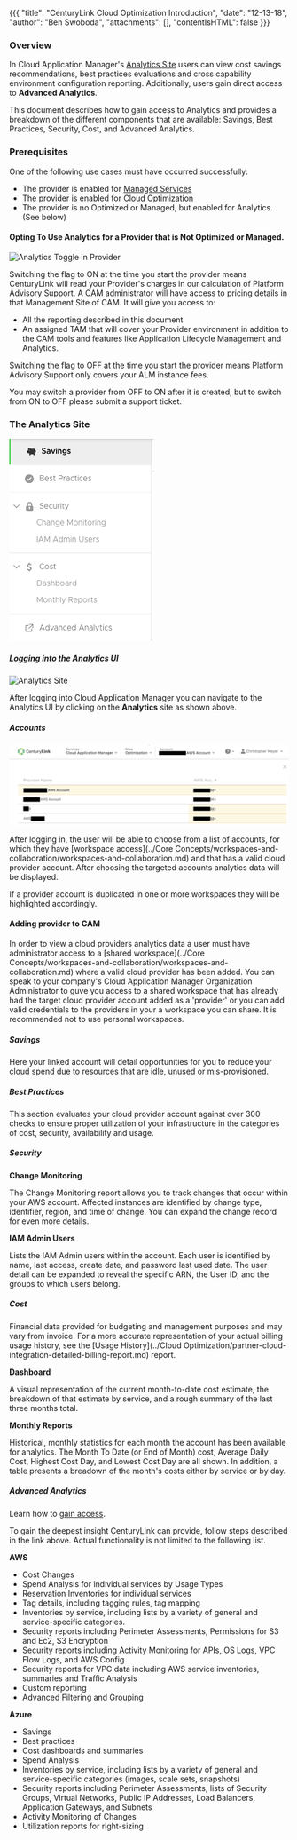 {{{
  "title": "CenturyLink Cloud Optimization Introduction",
  "date": "12-13-18",
  "author": "Ben Swoboda",
  "attachments": [],
  "contentIsHTML": false
}}}

### Overview
In Cloud Application Manager's [Analytics Site](https://analytics.cam.ctl.io) users can view cost savings recommendations, best practices evaluations and cross capability environment configuration reporting. Additionally, users gain direct access to **Advanced Analytics**.

This document describes how to gain access to Analytics and provides a breakdown of the different components that are available: Savings, Best Practices, Security, Cost, and Advanced Analytics.

### Prerequisites
One of the following use cases must have occurred successfully:
* The provider is enabled for [Managed Services](https://www.ctl.io/knowledge-base/cloud-application-manager/managed-services/#1)
* The provider is enabled for [Cloud Optimization](https://www.ctl.io/cloud-application-manager/cloud-optimization)
* The provider is no Optimized or Managed, but enabled for Analytics. (See below)

#### Opting To Use Analytics for a Provider that is Not Optimized or Managed.

![Analytics Toggle in Provider](../../images/CAM_COA_Analytics_Provider_Toggle.png)

Switching the flag to ON at the time you start the provider means CenturyLink will read your Provider's charges in our calculation of Platform Advisory Support. A CAM administrator will have access to pricing details in that Management Site of CAM.  It will give you access to:

* All the reporting described in this document
* An assigned TAM that will cover your Provider environment in addition to the CAM tools and features like Application Lifecycle Management and Analytics.

Switching the flag to OFF at the time you start the provider means Platform Advisory Support only covers your ALM instance fees.

You may switch a provider from OFF to ON after it is created, but to switch from ON to OFF please submit a support ticket.

### The Analytics Site

![Analytics Left Nav ScreenShot](../../images/cloud-application-manager/CAM_COA.Analytics.LeftNav.12.13.18.a.png)

##### Logging into the Analytics UI
![Analytics Site](../../images/CAM_COA.Analytics.Site.12.13.18.a.png)

After logging into Cloud Application Manager you can navigate to the Analytics UI by clicking on the **Analytics** site as shown above.  

##### Accounts
![AnalyticsWorkspaceScreenShot](../../images/AnalyticsWorkspaceScreenShot170601.png)

After logging in, the user will be able to choose from a list of accounts, for which they have [workspace access](../Core Concepts/workspaces-and-collaboration/workspaces-and-collaboration.md) and that has a valid cloud provider account. After choosing the targeted accounts analytics data will be displayed.

If a provider account is duplicated in one or more workspaces they will be highlighted accordingly.

#### Adding provider to CAM
In order to view a cloud providers analytics data a user must have administrator access to a [shared workspace](../Core Concepts/workspaces-and-collaboration/workspaces-and-collaboration.md) where a valid cloud provider has been added. You can speak to your company's Cloud Application Manager Organization Administrator to guve you access to a shared workspace that has already had the target cloud provider account added as a 'provider' or you can add valid credentials to the providers in your a workspace you can share. It is recommended not to use personal workspaces.  

##### Savings
Here your linked account will detail opportunities for you to reduce your cloud spend due to resources that are idle, unused or mis-provisioned.  

##### Best Practices
This section evaluates your cloud provider account against over 300 checks to ensure proper utilization of your infrastructure in the categories of cost, security, availability and usage.

##### Security

**Change Monitoring**

The Change Monitoring report allows you to track changes that occur within your AWS account. Affected instances are identified by change type, identifier, region, and time of change. You can expand the change record for even more details.

**IAM Admin Users**

Lists the IAM Admin users within the account. Each user is identified by name, last access, create date, and password last used date. The user detail can be expanded to reveal the specific ARN, the User ID, and the groups to which users belong.

##### Cost

 Financial data provided for budgeting and management purposes and may vary from invoice. For a more accurate representation of your actual billing usage history, see the [Usage History](../Cloud Optimization/partner-cloud-integration-detailed-billing-report.md) report.

**Dashboard**

A visual representation of the current month-to-date cost estimate, the breakdown of that estimate by service, and a rough summary of the last three months total.

**Monthly Reports**

Historical, monthly statistics for each month the account has been available for analytics. The Month To Date (or End of Month) cost, Average Daily Cost, Highest Cost Day, and Lowest Cost Day are all shown. In addition, a table presents a breadown of the month's costs either by service or by day.

##### Advanced Analytics

Learn how to [gain access](AdvancedAnalyticsAccess.md).

To gain the deepest insight CenturyLink can provide, follow steps described in the link above. Actual functionality is not limited to the following list.

**AWS**

* Cost Changes
* Spend Analysis for individual services by Usage Types
* Reservation Inventories for individual services
* Tag details, including tagging rules, tag mapping
* Inventories by service, including lists by a variety of general and service-specific categories.
* Security reports including Perimeter Assessments, Permissions for S3 and Ec2, S3 Encryption
* Security reports including Activity Monitoring for APIs, OS Logs, VPC Flow Logs, and AWS Config
* Security reports for VPC data including AWS service inventories, summaries and Traffic Analysis
* Custom reporting
* Advanced Filtering and Grouping

**Azure**

* Savings
* Best practices
* Cost dashboards and summaries
* Spend Analysis
* Inventories by service, including lists by a variety of general and service-specific categories (images, scale sets, snapshots)
* Security reports including Perimeter Assessments; lists of Security Groups, Virtual Networks, Public IP Addresses, Load Balancers, Application Gateways, and Subnets
* Activity Monitoring of Changes
* Utilization reports for right-sizing
